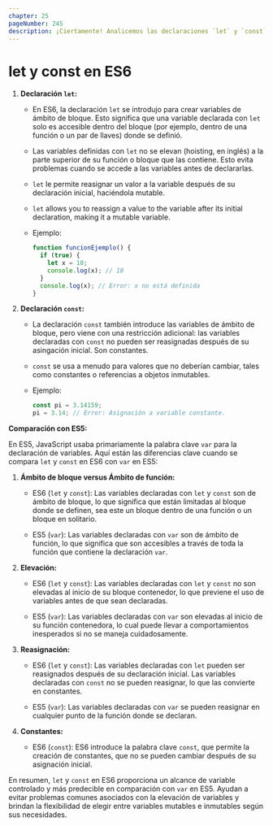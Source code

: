 ```yaml
---
chapter: 25
pageNumber: 245
description: ¡Ciertamente! Analicemos las declaraciones `let` y `const` en el contexto de ES6 (ECMAScript 2015) y compárelas con sus contrapartes de ES5.
---
```


# let y const en ES6

1. **Declaración `let`:**
   - En ES6, la declaración `let` se introdujo para crear variables de ámbito de bloque. Esto significa que una variable declarada con `let` solo es accesible dentro del bloque (por ejemplo, dentro de una función o un par de llaves) donde se definió.

   - Las variables definidas con `let` no se elevan (hoisting, en inglés) a la parte superior de su función o bloque que las contiene. Esto evita problemas cuando se accede a las variables antes de declararlas.

   - `let` le permite reasignar un valor a la variable después de su declaración inicial, haciéndola mutable.
   - `let` allows you to reassign a value to the variable after its initial declaration, making it a mutable variable.

   - Ejemplo:

     ```javascript
     function funcionEjemplo() {
       if (true) {
         let x = 10;
         console.log(x); // 10
       }
       console.log(x); // Error: x no está definida
     }
     ```

2. **Declaración `const`:**
   - La declaración `const` también introduce las variables de ámbito de bloque, pero viene con una restricción adicional: las variables declaradas con `const` no pueden ser reasignadas después de su asingación inicial. Son constantes.

   - `const` se usa a menudo para valores que no deberían cambiar, tales como constantes o referencias a objetos inmutables.

   - Ejemplo:

     ```javascript
     const pi = 3.14159;
     pi = 3.14; // Error: Asignación a variable constante.
     ```

**Comparación con ES5:**

En ES5, JavaScript usaba primariamente la palabra clave `var` para la declaración de variables. Aquí están las diferencias clave cuando se compara `let` y `const` en ES6 con `var` en ES5:

1. **Ámbito de bloque versus Ámbito de función:**
   - ES6 (`let` y `const`): Las variables declaradas con `let` y `const` son de ámbito de bloque, lo que significa que están limitadas al bloque donde se definen, sea este un bloque dentro de una función o un bloque en solitario.

   - ES5 (`var`): Las variables declaradas con `var` son de ámbito de función, lo que significa que son accesibles a través de toda la función que contiene la declaración `var`.

2. **Elevación:**
   - ES6 (`let` y `const`): Las variables declaradas con `let` y `const` no son elevadas al inicio de su bloque contenedor, lo que previene el uso de variables antes de que sean declaradas.

   - ES5 (`var`): Las variables declaradas con `var` son elevadas al inicio de su función contenedora, lo cual puede llevar a comportamientos inesperados si no se maneja cuidadosamente.

3. **Reasignación:**
   - ES6 (`let` y `const`): Las variables declaradas con `let` pueden ser reasignados después de su declaración inicial. Las variables declaradas con `const` no se pueden reasignar, lo que las convierte en constantes.

   - ES5 (`var`): Las variables declaradas con `var` se pueden reasignar en cualquier punto de la función donde se declaran.

4. **Constantes:**
   - ES6 (`const`): ES6 introduce la palabra clave `const`, que permite la creación de constantes, que no se pueden cambiar después de su asignación inicial.

En resumen, `let` y `const` en ES6 proporciona un alcance de variable controlado y más predecible en comparación con `var` en ES5. Ayudan a evitar problemas comunes asociados con la elevación de variables y brindan la flexibilidad de elegir entre variables mutables e inmutables según sus necesidades.
